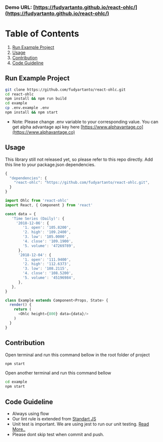 ### Demo URL: [https://fudyartanto.github.io/react-ohlc/](https://fudyartanto.github.io/react-ohlc/)

# Table of Contents
1. [Run Example Project](#example)
2. [Usage](#usage)
3. [Contribution](#contribution)
4. [Code Guideline](#code-guideline)

## Run Example Project
```bash
git clone https://github.com/fudyartanto/react-ohlc.git
cd react-ohlc
npm install && npm run build
cd example
cp .env.example .env
npm install && npm start
```
* Note: Please change .env variable to your corresponding value. You can get alpha advantage api key here [https://www.alphavantage.co](https://www.alphavantage.co)

## Usage

This library still not released yet, so please refer to this repo directly. Add this line to your package.json dependencies.

```javascript
{
  "dependencies": {
    "react-ohlc": "https://github.com/fudyartanto/react-ohlc.git",
  }
}
```

```javascript
import Ohlc from 'react-ohlc'
import React, { Component } from 'react'

const data = {
   'Time Series (Daily)': {
     '2018-12-06': {
        '1. open': '105.8200',
        '2. high': '109.2400',
        '3. low': '105.0000',
        '4. close': '109.1900',
        '5. volume': '47269789',
      },
      '2018-12-04': {
        '1. open': '111.9400',
        '2. high': '112.6373',
        '3. low': '108.2115',
        '4. close': '108.5200',
        '5. volume': '45196984',
      },
   },
}

class Example extends Component<Props, State> {
  render() {
    return (
      <Ohlc height={800} data={data}/>
    )
  }
}
```

## Contribution
Open terminal and run this command bellow in the root folder of project
```bash
npm start
```
Open another terminal and run this command bellow
```bash
cd example
npm start
```
## Code Guideline
- Always using flow
- Our lint rule is extended from [Standart JS](https://standardjs.com)
- Unit test is important. We are using jest to run our unit testing. [Read More..](https://jestjs.io)
- Please dont skip test when commit and push.

